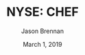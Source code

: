 ---
type: "report"
paper: "CHEF_Jason_Brennan.pdf"
author: "Jason Brennan"
company: "The Chefs' Warehouse"
date: "March 1, 2019"
summary: "The Chefs’ Warehouse Inc. (“the company” or “CW”) is a specialty foods distributor that sells niche products sought out by chefs at independent restaurants, country clubs, hotels, bakeries, and more in the United States and Canada. The company’s competitive advantage arises through a one-stop shop experience for high-end chefs with specific and unique demands.  "
title: "NYSE: CHEF"
---